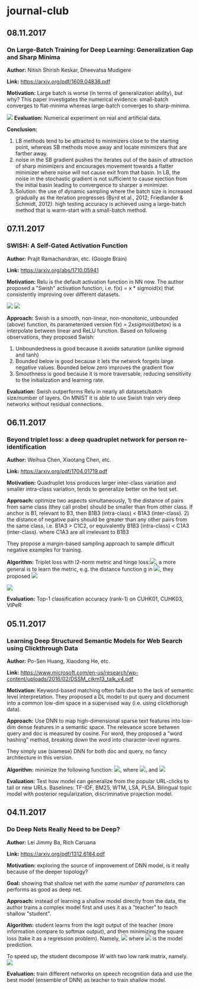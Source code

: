 # journal-club
## 08.11.2017
### On Large-Batch Training for Deep Learning: Generalization Gap and Sharp Minima
**Author:** Nitish Shirish Keskar, Dheevatsa Mudigere

**Link:** https://arxiv.org/pdf/1609.04836.pdf

**Motivation:** Large batch is worse (in terms of generalization ability), but why? This paper investigates the numerical evidence: small-batch converges to flat-minima whereas large-batch converges to sharp-minima.

![](assets/5b612ab4.png)
**Evaluation:** Numerical experiment on real and artificial data.


**Conclusion:**
1. LB methods tend to be attracted to minimizers close to the starting point, whereas SB methods move away and locate minimizers that are farther away.
2. noise in the SB gradient pushes the iterates out of the basin of attraction of sharp minimizers and encourages movement towards a flatter
   minimizer where noise will not cause exit from that basin. In LB,  the noise in the stochastic gradient is not sufficient to cause ejection
   from the initial basin leading to convergence to sharper a minimizer.
3. Solution: the use of dynamic sampling where the batch size is increased gradually as the iteration progresses
   (Byrd et al., 2012; Friedlander & Schmidt, 2012). high testing accuracy is achieved using a large-batch method that is warm-start with a small-batch method.


## 07.11.2017
### SWISH: A Self-Gated Activation Function
**Author:** Prajit Ramachandran, etc. (Google Brain)

**Link:** https://arxiv.org/abs/1710.05941

**Motivation:** Relu is the default activation function in NN now. The author proposed a "Swish" activation function, i.e. f(x) = x * sigmoid(x) that consistently improving over different datasets.

![](assets/e4910474.png)
![](assets/f7ba4e45.png)

**Approach:** Swish is a smooth, non-linear, non-monotonic, unbounded (above) function, its parameterized version f(x) = 2x*sigmoid(beta*x) is a interpolate between linear and ReLU function. Based on following observations, they proposed Swish:
1. Unboundedness is good because it avoids saturation (unlike sigmoid and tanh)
2. Bounded below is good because it lets the network forgets large negative values. Bounded below zero improves the gradient flow
3. Smoothness is good because it is more traversable, reducing sensitivity to the initialization and learning rate.


**Evaluation:** Swish outperforms Relu in nearly all datasets/batch size/number of layers. On MNIST it is able to use Swish train very deep networks without residual connections. 



## 06.11.2017
### Beyond triplet loss: a deep quadruplet network for person re-identification
**Author:** Weihua Chen, Xiaotang Chen, etc.

**Link:** https://arxiv.org/pdf/1704.01719.pdf

**Motivation:** Quadruplet loss produces larger inter-class variation and smaller intra-class variation, tends to generalize better on the test set. 

**Approach:** optimize two aspects simultaneously, 1) the distance of pairs from same class (they call probe) should be smaller than from other class. If anchor is B1, relevant to B3, then B1B3 (intra-class) < B1A3 (inter-class). 2) the distance of negative pairs should be greater than any other pairs from the same class, i.e. B1A3 > C1C2, or equivalently B1B3 (intra-class) < C1A3 (inter-class). where C1A3 are all irrelevant to B1B3

They propose a margin-based sampling approach to sample difficult negative examples for training. 

**Algorithm:**
Triplet loss with l2-norm metric and hinge loss:![](assets/214c08b5.png), a more general is to learn the metric, e.g. the distance function g in ![](assets/db37a4ac.png), they proposed ![](assets/60393ecd.png)

![](assets/2728ca7a.png)

**Evaluation:** 
Top-1 classification accuracy (rank-1) on CUHK01, CUHK03, VIPeR

## 05.11.2017
### Learning Deep Structured Semantic Models for Web Search using Clickthrough Data
**Author:** Po-Sen Huang, Xiaodong He, etc.

**Link:** https://www.microsoft.com/en-us/research/wp-content/uploads/2016/02/DSSM_cikm13_talk_v4.pdf

**Motivation:** Keyword-based matching often fails due to the lack of semantic level interpretation. They proposed a DL model to put query and document into a common low-dim space in a supervised way (i.e. using clickthorugh data).

**Approach:** Use DNN to map high-dimensional sparse text features into low-dim dense features in a semantic space. The relevance score between query and doc is measured by cosine. For word, they proposed a "word hashing" method, breaking down the word into character-level ngrams. 

They simply use (siamese) DNN for both doc and query, no fancy architecture in this version. 

**Algorithm:** minimize the following function:
![](assets/570556d6.png), where
![](assets/1860408b.png), and 
![](assets/6d60fb16.png)

**Evaluation:** Test how model can generalize from the popular URL-clicks to tail or new URLs. Baselines: TF-IDF, BM25, WTM, LSA, PLSA. Bilingual topic model with posterior regularization, discriminative projection model.

 

## 04.11.2017

### Do Deep Nets Really Need to be Deep?
**Author:** Lei Jimmy Ba, Rich Caruana

**Link:** https://arxiv.org/pdf/1312.6184.pdf

**Motivation:** exploring the source of improvement of DNN model, is it really because of the deeper topology? 

**Goal:** showing that shallow net *with the same number of parameters* can performs as good as deep net.

**Approach:** instead of learning a shallow model directly from the data, the author trains a complex model first and uses it as a "teacher" to teach shallow "student".

**Algorithm:** student learns from the logit output of the teacher (more information compare to softmax output), and then minimizing the square loss (take it as a regression problem). Namely,
![](assets/9b421263.png)
where ![](assets/cb89e723.png) is the model prediction. 

To speed up, the student decompose $W$ with two low rank matrix, namely.
![](assets/7179bbf9.png)

**Evaluation:** train different networks on speech recognition data and use the best model (ensemble of DNN) as teacher to train shallow model. 
